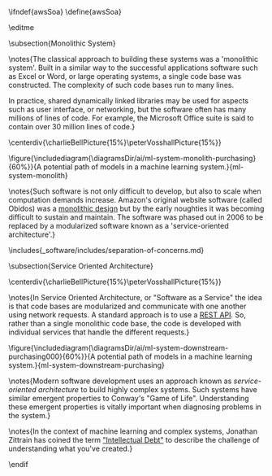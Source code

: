 \ifndef{awsSoa}
\define{awsSoa}

\editme

\subsection{Monolithic System}

\notes{The classical approach to building these systems was a 'monolithic system'. Built in a similar way to the successful applications software such as Excel or Word, or large operating systems, a single code base was constructed. The complexity of such code bases run to many lines. 

In practice, shared dynamically linked libraries may be used for aspects such as user interface, or networking, but the software often has many millions of lines of code. For example, the Microsoft Office suite is said to contain over 30 million lines of code.}

\centerdiv{\charlieBellPicture{15%}\peterVosshallPicture{15%}}

\figure{\includediagram{\diagramsDir/ai/ml-system-monolith-purchasing}{60%}}{A potential path of models in a machine learning system.}{ml-system-monolith}

\notes{Such software is not only difficult to develop, but also to scale when computation demands increase. Amazon's original website software (called Obidos) was a [monolithic design](https://en.wikipedia.org/wiki/Obidos_(software)) but by the early noughties it was becoming difficult to sustain and maintain. The software was phased out in 2006 to be replaced by a modularized software known as a 'service-oriented architecture'.}

\includes{_software/includes/separation-of-concerns.md}

\subsection{Service Oriented Architecture}

\centerdiv{\charlieBellPicture{15%}\peterVosshallPicture{15%}}

\notes{In Service Oriented Architecture, or "Software as a Service" the idea is that code bases are modularized and communicate with one another using network requests. A standard approach is to use a [REST API](https://en.wikipedia.org/wiki/Representational_state_transfer). So, rather than a single monolithic code base, the code is developed with individual services that handle the different requests.}

\figure{\includediagram{\diagramsDir/ai/ml-system-downstream-purchasing000}{60%}}{A potential path of models in a machine learning system.}{ml-system-downstream-purchasing}

\notes{Modern software development uses an approach known as *service-oriented architecture* to build highly complex systems. Such systems have similar emergent properties to Conway's "Game of Life". Understanding these emergent properties is vitally important when diagnosing problems in the system.}

\notes{In the context of machine learning and complex systems, Jonathan Zittrain has coined the term ["Intellectual Debt"](https://medium.com/berkman-klein-center/from-technical-debt-to-intellectual-debt-in-ai-e05ac56a502c) to describe the challenge of understanding what you've created.}


\endif
